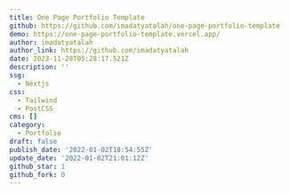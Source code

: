 ```yaml
---
title: One Page Portfolio Template
github: https://github.com/imadatyatalah/one-page-portfolio-template
demo: https://one-page-portfolio-template.vercel.app/
author: imadatyatalah
author_link: https://github.com/imadatyatalah
date: 2023-11-28T05:28:17.521Z
description: ''
ssg:
  - Nextjs
css:
  - Tailwind
  - PostCSS
cms: []
category:
  - Portfolio
draft: false
publish_date: '2022-01-02T18:54:55Z'
update_date: '2022-01-02T21:01:12Z'
github_star: 1
github_fork: 0
---
```

